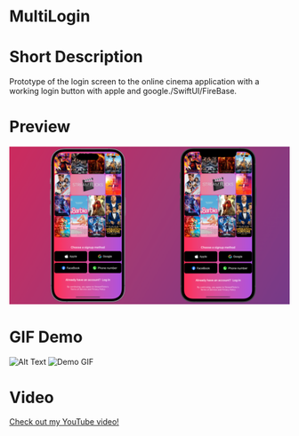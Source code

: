 # MultiLogin
# Short Description
Prototype of the login screen to the online cinema application with a working login button with apple and google./SwiftUI/FireBase.
# Preview
![Demo Screenshot](./MultiLogin/StreamFlicks.png)
# GIF Demo
![Alt Text](./MultiLogin/GIF.gif)
![Demo GIF](./MultiLogin/GIF.gif)

# Video
[Check out my YouTube video!](https://youtube.com/shorts/BvR50r1mm58?si=w8P_EhgbiVgligbx)

